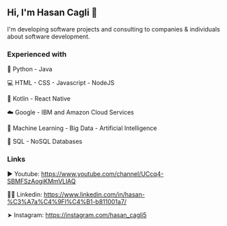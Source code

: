 ## Hi, I'm Hasan Cagli 👋

I'm developing software projects and consulting to companies & individuals about software development.

### Experienced with

📓 Python - Java

💻 HTML - CSS - Javascript - NodeJS

📱 Kotlin - React Native

☁️ Google - IBM and Amazon Cloud Services

🤖 Machine Learning - Big Data - Artificial Intelligence

📙 SQL - NoSQL Databases

### Links

▶️ Youtube: https://www.youtube.com/channel/UCcq4-SBMFSzAogiKMmVLlAQ

👨‍💼 Linkedin: https://www.linkedin.com/in/hasan-%C3%A7a%C4%9Fl%C4%B1-b811001a7/

➤ Instagram: https://instagram.com/hasan_cagli5

<!--
- 🔭 I’m currently working on ...
- 🌱 I’m currently learning ...
- 👯 I’m looking to collaborate on ...
- 🤔 I’m looking for help with ...
- 💬 Ask me about ...
- 📫 How to reach me: ...
- 😄 Pronouns: ...
- ⚡ Fun fact: ...
-->
